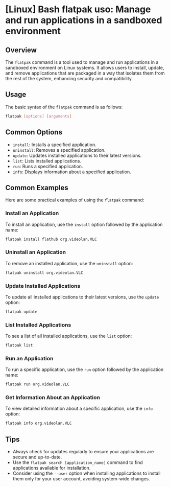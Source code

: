 # [Linux] Bash flatpak uso: Manage and run applications in a sandboxed environment

## Overview
The `flatpak` command is a tool used to manage and run applications in a sandboxed environment on Linux systems. It allows users to install, update, and remove applications that are packaged in a way that isolates them from the rest of the system, enhancing security and compatibility.

## Usage
The basic syntax of the `flatpak` command is as follows:

```bash
flatpak [options] [arguments]
```

## Common Options
- `install`: Installs a specified application.
- `uninstall`: Removes a specified application.
- `update`: Updates installed applications to their latest versions.
- `list`: Lists installed applications.
- `run`: Runs a specified application.
- `info`: Displays information about a specified application.

## Common Examples
Here are some practical examples of using the `flatpak` command:

### Install an Application
To install an application, use the `install` option followed by the application name:

```bash
flatpak install flathub org.videolan.VLC
```

### Uninstall an Application
To remove an installed application, use the `uninstall` option:

```bash
flatpak uninstall org.videolan.VLC
```

### Update Installed Applications
To update all installed applications to their latest versions, use the `update` option:

```bash
flatpak update
```

### List Installed Applications
To see a list of all installed applications, use the `list` option:

```bash
flatpak list
```

### Run an Application
To run a specific application, use the `run` option followed by the application name:

```bash
flatpak run org.videolan.VLC
```

### Get Information About an Application
To view detailed information about a specific application, use the `info` option:

```bash
flatpak info org.videolan.VLC
```

## Tips
- Always check for updates regularly to ensure your applications are secure and up-to-date.
- Use the `flatpak search [application_name]` command to find applications available for installation.
- Consider using the `--user` option when installing applications to install them only for your user account, avoiding system-wide changes.